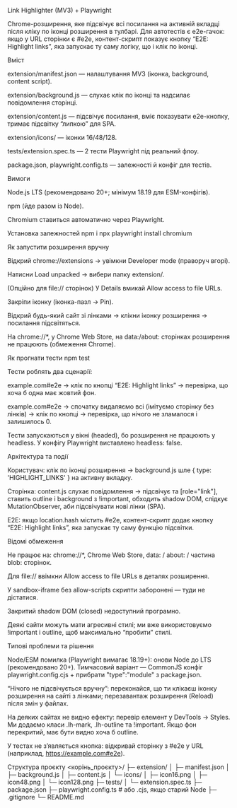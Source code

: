 Link Highlighter (MV3) + Playwright

Chrome-розширення, яке підсвічує всі посилання на активній вкладці після кліку по іконці розширення в тулбарі.
Для автотестів є e2e-гачок: якщо у URL сторінки є #e2e, контент-скрипт показує кнопку “E2E: Highlight links”, яка запускає ту саму логіку, що і клік по іконці.

Вміст

extension/manifest.json — налаштування MV3 (іконка, background, content script).

extension/background.js — слухає клік по іконці та надсилає повідомлення сторінці.

extension/content.js — підсвічує посилання, вміє показувати e2e-кнопку, тримає підсвітку “липкою” для SPA.

extension/icons/ — іконки 16/48/128.

tests/extension.spec.ts — 2 тести Playwright під реальний флоу.

package.json, playwright.config.ts — залежності й конфіг для тестів.

Вимоги

Node.js LTS (рекомендовано 20+; мінімум 18.19 для ESM-конфігів).

npm (йде разом із Node).

Chromium ставиться автоматично через Playwright.

Установка залежностей
npm i
npx playwright install chromium

Як запустити розширення вручну

Відкрий chrome://extensions → увімкни Developer mode (праворуч вгорі).

Натисни Load unpacked → вибери папку extension/.

(Опційно для file:// сторінок) У Details вмикай Allow access to file URLs.

Закріпи іконку (іконка-пазл → Pin).

Відкрий будь-який сайт зі лінками → клікни іконку розширення → посилання підсвітяться.

На chrome://*, у Chrome Web Store, на data:/about: сторінках розширення не працюють (обмеження Chrome).

Як прогнати тести
npm test


Тести роблять два сценарії:

example.com#e2e → клік по кнопці “E2E: Highlight links” → перевірка, що хоча б одна <a> має жовтий фон.

example.com#e2e → спочатку видаляємо всі <a> (імітуємо сторінку без лінків) → клік по кнопці → перевірка, що нічого не зламалося і <a> залишилось 0.

Тести запускаються у вікні (headed), бо розширення не працюють у headless. У конфігу Playwright виставлено headless: false.

Архітектура та події

Користувач: клік по іконці розширення → background.js шле { type: 'HIGHLIGHT_LINKS' } на активну вкладку.

Сторінка: content.js слухає повідомлення → підсвічує <a> та [role="link"], ставить outline і background з !important, обходить shadow DOM, слідкує MutationObserver, аби підсвічувати нові лінки (SPA).

E2E: якщо location.hash містить #e2e, контент-скрипт додає кнопку “E2E: Highlight links”, яка запускає ту саму функцію підсвітки.

Відомі обмеження

Не працює на: chrome://*, Chrome Web Store, data: / about: / частина blob: сторінок.

Для file:// ввімкни Allow access to file URLs в деталях розширення.

У sandbox-iframe без allow-scripts скрипти заборонені — туди не дістатися.

Закритий shadow DOM (closed) недоступний програмно.

Деякі сайти можуть мати агресивні стилі; ми вже використовуємо !important і outline, щоб максимально “пробити” стилі.

Типові проблеми та рішення

Node/ESM помилка (Playwright вимагає 18.19+): онови Node до LTS (рекомендовано 20+).
Тимчасовий варіант — CommonJS конфіг playwright.config.cjs + прибрати "type":"module" з package.json.

“Нічого не підсвічується вручну”: переконайся, що ти клікаєш іконку розширення на сайті з лінками; перезавантаж розширення (Reload) після змін у файлах.

На деяких сайтах не видно ефекту: перевір елемент у DevTools → Styles. Ми додаємо класи .lh-mark, .lh-outline та !important. Якщо фон перекритий, має бути видно хоча б outline.

У тестах не з’являється кнопка: відкривай сторінку з #e2e у URL (наприклад, https://example.com#e2e).

Структура проєкту
<корінь_проєкту>/
├─ extension/
│  ├─ manifest.json
│  ├─ background.js
│  ├─ content.js
│  └─ icons/
│     ├─ icon16.png
│     ├─ icon48.png
│     └─ icon128.png
├─ tests/
│  └─ extension.spec.ts
├─ package.json
├─ playwright.config.ts     # або .cjs, якщо старий Node
├─ .gitignore
└─ README.md